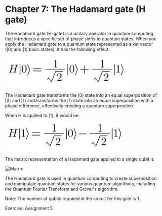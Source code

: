 # Chapter 7: The Hadamard gate (H gate)

The Hadamard gate (H-gate) is a unitary operator in quantum computing that introduces a specific set of phase shifts to quantum states. When you apply the Hadamard gate to a quantum state represented as a ket vector (|0⟩ and |1⟩ basis states), it has the following effect:

![Linear Algebra](../figures/Hadamard.png)

The Hadamard gate transforms the |0⟩ state into an equal superposition of |0⟩ and |1⟩ and transforms the |1⟩ state into an equal superposition with a phase difference, effectively creating a quantum superposition.

When H is applied to |1⟩, it would be:

![Linear Algebra](../figures/Hadamard3.png)

The matrix representation of a Hadamard gate applied to a single qubit is

![Matrix](../figures/Hadamard2.png)

The Hadamard gate is used in quantum computing to create superposition and manipulate quantum states for various quantum algorithms, including the Quantum Fourier Transform and Grover's algorithm.

Note: The number of qubits required in the circuit for this gate is 1.

Exercise: Assignment 5
